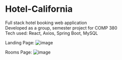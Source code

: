# Hotel-California
Full stack hotel booking web application <br />
Developed as a group, semester project for COMP 380 <br />
Tech used: React, Axios, Spring Boot, MySQL <br />

Landing Page:
![image](https://github.com/KennethDamCS/Hotel-California/assets/76822620/9c442c52-87bc-4dfd-81d3-2e7d115ddc2e)

Rooms Page:
![image](https://github.com/KennethDamCS/Hotel-California/assets/76822620/f027a308-a41c-420f-8da5-f8c615dfd6ac)

